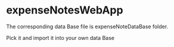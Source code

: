 # expenseNotesWebApp

The corresponding data Base file is expenseNoteDataBase folder.

Pick it and import it into your own data Base 
